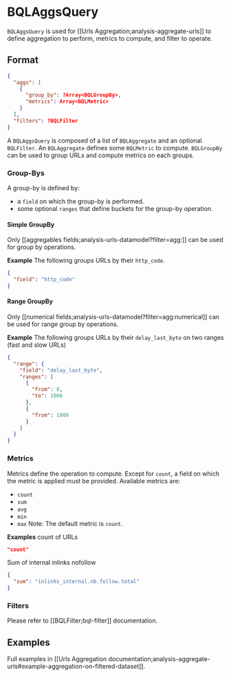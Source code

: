 # BQLAggsQuery

`BQLAggsQuery` is used for [[Urls Aggregation;analysis-aggregate-urls]] to define aggregation to perform, metrics to compute, and filter to operate.

## Format
```JSON
{
  "aggs": [
    {
      "group_by": ?Array<BQLGroupBy>,
      "metrics": Array<BQLMetric>
    }
  ],
  "filters": ?BQLFilter
}
```

A `BQLAggsQuery` is composed of a list of `BQLAggregate` and an optional `BQLFilter`. An `BQLAggregate` defines some `BQLMetric` to compute. `BQLGroupBy` can be used to group URLs and compute metrics on each groups.

### Group-Bys
A group-by is defined by:
  - a `field` on which the group-by is performed.
  - some optional `ranges` that define buckets for the group-by operation.

#### Simple GroupBy
Only [[aggregables fields;analysis-urls-datamodel?filter=agg:]] can be used for group by operations.

**Example**
The following groups URLs by their `http_code`.
```JSON
{
  "field": "http_code"
}
```

#### Range GroupBy
Only [[numerical fields;analysis-urls-datamodel?filter=agg:numerical]] can be used for range group by operations.

**Example**
The following groups URLs by their `delay_last_byte` on two ranges (fast and slow URLs)
```JSON
{
  "range": {
    "field": "delay_last_byte",
    "ranges": [
      {
        "from": 0,
        "to": 1000
      },
      {
        "from": 1000
      }
    ]
  }
}
```

### Metrics
Metrics define the operation to compute. Except for `count`, a field on which the metric is applied must be provided. Available metrics are:
- `count`
- `sum`
- `avg`
- `min`
- `max`
Note: The default metric is `count`.

**Examples**
count of URLs
```JSON
"count"
```
Sum of internal inlinks nofollow
```JSON
{
  "sum": "inlinks_internal.nb.follow.total"
}
```


### Filters

Please refer to [[BQLFilter;bql-filter]] documentation.


## Examples
Full examples in [[Urls Aggregation documentation;analysis-aggregate-urls#example-aggregation-on-filtered-dataset]].
